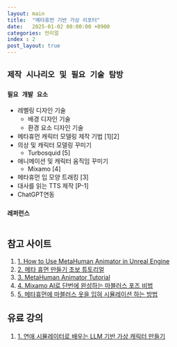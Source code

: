 ```yaml
---
layout: main  
title:  "메타휴먼 기반 가상 리포터"
date:   2025-01-02 00:00:00 +0900
categories: 언리얼
index : 2
post_layout: true
---
```


## `제작 시나리오 및 필요 기술 탐방`

### `필요 개발 요소`
- 레벨링 디자인 기술
    - 배경 디자인 기술
    - 환경 요소 디자인 기술
- 메타휴먼 캐릭터 모델링 제작 기법 [1][2]
- 의상 및 캐릭터 모델링 꾸미기
    - Turbosquid [5]
- 애니메이션 및 캐릭터 움직임 꾸미기
    - Mixamo [4]
- 메타휴먼 입 모양 트래킹 [3]
- 대사를 읽는 TTS 제작 [P-1]
- ChatGPT연동

### `레퍼런스`
<div class="box alt">
	<div class="row gtr-50 gtr-uniform">
		<div class="col-4 col-6-xsmall">
            <a href="https://www.youtube.com/watch?v=cNdIttVNf38" target="_blank">
                <span class="image fit">
                <img src="https://img.youtube.com/vi/cNdIttVNf38/0.jpg" alt="" />
                </span>
            </a>
        </div>
        <div class="col-4 col-6-xsmall">
            <a href="https://youtu.be/sq4G2YAWKX8" target="_blank">
                <span class="image fit">
                <img src="https://img.youtube.com/vi/sq4G2YAWKX8/0.jpg" alt="" />
                </span>
            </a>
        </div>
        <div class="col-4 col-6-xsmall">
            <a href="https://youtu.be/RTq39JOoWHU" target="_blank">
                <span class="image fit">
                <img src="https://img.youtube.com/vi/RTq39JOoWHU/0.jpg" alt="" />
                </span>
            </a>
        </div>
        <div class="col-4 col-6-xsmall">
            <a href="https://www.youtube.com/shorts/Qmb1J60EtEY?feature=share" target="_blank">
                <span class="image fit">
                <img src="https://img.youtube.com/vi/Qmb1J60EtEY/0.jpg" alt="" />
                </span>
            </a>
        </div>
        <div class="col-4 col-6-xsmall">
            <a href="https://youtu.be/gv0gvC0gdo4" target="_blank">
                <span class="image fit">
                <img src="https://img.youtube.com/vi/gv0gvC0gdo4/0.jpg" alt="" />
                </span>
            </a>
        </div>
        <div class="col-4 col-6-xsmall">
            <a href="https://youtu.be/UWQOsOOU4Ho" target="_blank">
                <span class="image fit">
                <img src="https://img.youtube.com/vi/UWQOsOOU4Ho/0.jpg" alt="" />
                </span>
            </a>
        </div>
	</div>
</div>

## 참고 사이트

<div class="row">
    <div class="col-6 col-12-xsmall">
    <ol>
        <li><a href="https://youtu.be/WWLF-a68-CE">1. How to Use MetaHuman Animator in Unreal Engine</a></li>
        <li><a href="https://youtu.be/sIV-vzHWznc">2. 메타 휴먼 만들기 초보 튜토리얼</a></li>
        <li><a href="https://youtu.be/hZ2mkcd4C7M">3. MetaHuman Animator Tutorial</a></li>
        <li><a href="https://youtu.be/fKy3Fs2Q8gs">4. Mixamo AI로 단번에 완성하는 마블러스 포즈 비법</a></li>
        <li><a href="https://youtu.be/eXBSmEMIrsM">5. 메타휴먼에 마블러스 옷을 입혀 시뮬레이션 하는 방법</a></li>
    </ol>
  </div>
</div>

## 유료 강의

<div class="row">
    <div class="col-6 col-12-xsmall">
    <ol>
      <li><a href="https://fastcampus.co.kr/data_online_llmsimulator">1. 연애 시뮬레이터로 배우는 LLM 기반 가상 캐릭터 만들기</a></li>
    </ol>
  </div>
</div>


      